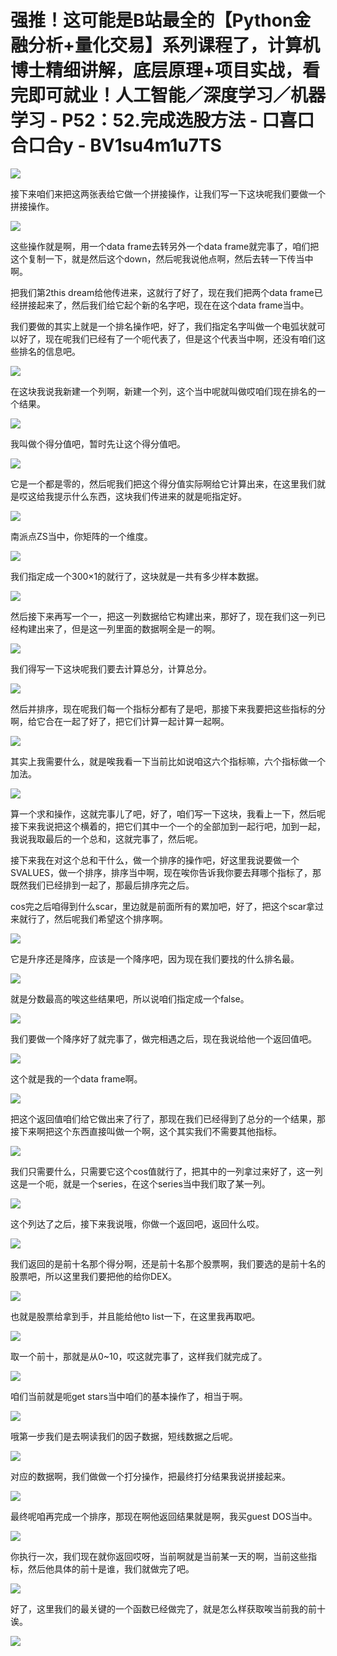 # 强推！这可能是B站最全的【Python金融分析+量化交易】系列课程了，计算机博士精细讲解，底层原理+项目实战，看完即可就业！人工智能／深度学习／机器学习 - P52：52.完成选股方法 - 口喜口合口合y - BV1su4m1u7TS

![](img/fd2253a656d18b46c3b47b46c59cad1a_0.png)

接下来咱们来把这两张表给它做一个拼接操作，让我们写一下这块呢我们要做一个拼接操作。

![](img/fd2253a656d18b46c3b47b46c59cad1a_2.png)

这些操作就是啊，用一个data frame去转另外一个data frame就完事了，咱们把这个复制一下，就是然后这个down，然后呢我说他点啊，然后去转一下传当中啊。

把我们第2this dream给他传进来，这就行了好了，现在我们把两个data frame已经拼接起来了，然后我们给它起个新的名字吧，现在在这个data frame当中。

我们要做的其实上就是一个排名操作吧，好了，我们指定名字叫做一个电弧状就可以好了，现在呢我们已经有了一个呃代表了，但是这个代表当中啊，还没有咱们这些排名的信息吧。



![](img/fd2253a656d18b46c3b47b46c59cad1a_4.png)

在这块我说我新建一个列啊，新建一个列，这个当中呢就叫做哎咱们现在排名的一个结果。

![](img/fd2253a656d18b46c3b47b46c59cad1a_6.png)

我叫做个得分值吧，暂时先让这个得分值吧。

![](img/fd2253a656d18b46c3b47b46c59cad1a_8.png)

它是一个都是零的，然后呢我们把这个得分值实际啊给它计算出来，在这里我们就是哎这给我提示什么东西，这块我们传进来的就是呃指定好。



![](img/fd2253a656d18b46c3b47b46c59cad1a_10.png)

南派点ZS当中，你矩阵的一个维度。

![](img/fd2253a656d18b46c3b47b46c59cad1a_12.png)

我们指定成一个300×1的就行了，这块就是一共有多少样本数据。

![](img/fd2253a656d18b46c3b47b46c59cad1a_14.png)

然后接下来再写一个一，把这一列数据给它构建出来，那好了，现在我们这一列已经构建出来了，但是这一列里面的数据啊全是一的啊。



![](img/fd2253a656d18b46c3b47b46c59cad1a_16.png)

我们得写一下这块呢我们要去计算总分，计算总分。

![](img/fd2253a656d18b46c3b47b46c59cad1a_18.png)

然后并排序，现在呢我们每一个指标分都有了是吧，那接下来我要把这些指标的分啊，给它合在一起了好了，把它们计算一起计算一起啊。



![](img/fd2253a656d18b46c3b47b46c59cad1a_20.png)

其实上我需要什么，就是唉我看一下当前比如说咱这六个指标嘛，六个指标做一个加法。

![](img/fd2253a656d18b46c3b47b46c59cad1a_22.png)

算一个求和操作，这就完事儿了吧，好了，咱们写一下这块，我看上一下，然后呢接下来我说把这个横着的，把它们其中一个一个的全部加到一起行吧，加到一起，我说我取最后的一个总和，这就完事了，然后呢。

接下来我在对这个总和干什么，做一个排序的操作吧，好这里我说要做一个SVALUES，做一个排序，排序当中啊，现在唉你告诉我你要去拜哪个指标了，那既然我们已经排到一起了，那最后排序完之后。

cos完之后咱得到什么scar，里边就是前面所有的累加吧，好了，把这个scar拿过来就行了，然后呢我们希望这个排序啊。



![](img/fd2253a656d18b46c3b47b46c59cad1a_24.png)

它是升序还是降序，应该是一个降序吧，因为现在我们要找的什么排名最。

![](img/fd2253a656d18b46c3b47b46c59cad1a_26.png)

就是分数最高的唉这些结果吧，所以说咱们指定成一个false。

![](img/fd2253a656d18b46c3b47b46c59cad1a_28.png)

我们要做一个降序好了就完事了，做完相遇之后，现在我说给他一个返回值吧。

![](img/fd2253a656d18b46c3b47b46c59cad1a_30.png)

这个就是我的一个data frame啊。

![](img/fd2253a656d18b46c3b47b46c59cad1a_32.png)

把这个返回值咱们给它做出来了行了，那现在我们已经得到了总分的一个结果，那接下来啊把这个东西直接叫做一个啊，这个其实我们不需要其他指标。



![](img/fd2253a656d18b46c3b47b46c59cad1a_34.png)

我们只需要什么，只需要它这个cos值就行了，把其中的一列拿过来好了，这一列这是一个呃，就是一个series，在这个series当中我们取了某一列。



![](img/fd2253a656d18b46c3b47b46c59cad1a_36.png)

这个列达了之后，接下来我说哦，你做一个返回吧，返回什么哎。

![](img/fd2253a656d18b46c3b47b46c59cad1a_38.png)

我们返回的是前十名那个得分啊，还是前十名那个股票啊，我们要选的是前十名的股票吧，所以这里我们要把他的给你DEX。



![](img/fd2253a656d18b46c3b47b46c59cad1a_40.png)

也就是股票给拿到手，并且能给他to list一下，在这里我再取吧。

![](img/fd2253a656d18b46c3b47b46c59cad1a_42.png)

取一个前十，那就是从0~10，哎这就完事了，这样我们就完成了。

![](img/fd2253a656d18b46c3b47b46c59cad1a_44.png)

咱们当前就是呃get stars当中咱们的基本操作了，相当于啊。

![](img/fd2253a656d18b46c3b47b46c59cad1a_46.png)

哦第一步我们是去啊读我们的因子数据，短线数据之后呢。

![](img/fd2253a656d18b46c3b47b46c59cad1a_48.png)

对应的数据啊，我们做做一个打分操作，把最终打分结果我说拼接起来。

![](img/fd2253a656d18b46c3b47b46c59cad1a_50.png)

最终呢咱再完成一个排序，那现在啊他返回结果就是啊，我买guest DOS当中。

![](img/fd2253a656d18b46c3b47b46c59cad1a_52.png)

你执行一次，我们现在就你返回哎呀，当前啊就是当前某一天的啊，当前这些指标，然后他具体的前十是谁，我们就做完了吧。



![](img/fd2253a656d18b46c3b47b46c59cad1a_54.png)

好了，这里我们的最关键的一个函数已经做完了，就是怎么样获取唉当前我的前十诶。

![](img/fd2253a656d18b46c3b47b46c59cad1a_56.png)